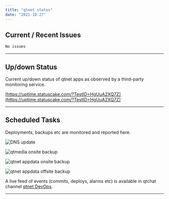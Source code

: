 ```yaml
---
title: "qtnet status"
date: "2021-10-27"
---
```


## Current / Recent Issues

```bash
No issues
```


***


## Up/down Status

Current up/down status of qtnet apps as observed by a third-party monitoring service.

[https://uptime.statuscake.com/?TestID=HgUuA2XQ7Z](https://uptime.statuscake.com/?TestID=HgUuA2XQ7Z)


***


## Scheduled Tasks

Deployments, backups etc are monitored and reported here.

![DNS update](https://healthchecks.io/badge/929328ec-f605-456e-b65c-7912ee/4Dz0Lfus/dns-update.svg)

![qtmedia onsite backup](https://healthchecks.io/badge/929328ec-f605-456e-b65c-7912ee/IFtexcuC/qtmedia-onsite-backup.svg)

![qtnet appdata onsite backup](https://healthchecks.io/badge/929328ec-f605-456e-b65c-7912ee/JxBzFqXG/qtnet-appdata-onsite-backup.svg)

![qtnet appdata offsite backup](https://healthchecks.io/badge/929328ec-f605-456e-b65c-7912ee/XbVP_pmg/qtnet-appdata-offsite-backup.svg)



A live feed of events (commits, deploys, alarms etc) is available in qtchat channel [qtnet DevOps](https://chat.leefuller.io/qtchat-official/channels/qtnet-devops).

* * *